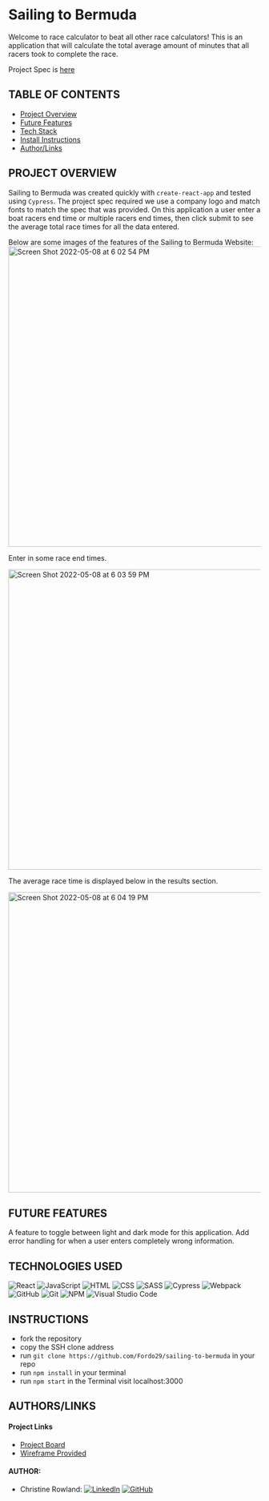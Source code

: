 # Sailing to Bermuda

Welcome to race calculator to beat all other race calculators! This is an application that will calculate the total average amount of minutes that all racers took to complete the race. 

Project Spec is [here](https://gist.github.com/mathesond2/c4c74a86645442f0e3f378d3b06a41e1)

## TABLE OF CONTENTS
- [Project Overview](#project-overview)
- [Future Features](#future-features)
- [Tech Stack](#technologies-used)
- [Install Instructions](#instructions)
- [Author/Links](#authorslinks)


## PROJECT OVERVIEW
Sailing to Bermuda was created quickly with `create-react-app` and tested using `Cypress`.  The project spec required we use a company logo and match fonts to match the spec that was provided.  On this application a user enter a boat racers end time or multiple racers end times, then click submit to see the average total race times for all the data entered.  

Below are some images of the features of the Sailing to Bermuda Website:  
 <img width="600" alt="Screen Shot 2022-05-08 at 6 02 54 PM" src="https://user-images.githubusercontent.com/90149529/167321422-039578fc-b76a-4c56-805e-58502d9e16c6.png">  
 
 
 Enter in some race end times. 

<img width="600" alt="Screen Shot 2022-05-08 at 6 03 59 PM" src="https://user-images.githubusercontent.com/90149529/167321438-67f56b68-0ce9-46c3-961a-5cf518568db5.png">


The average race time is displayed below in the results section. 

<img width="600" alt="Screen Shot 2022-05-08 at 6 04 19 PM" src="https://user-images.githubusercontent.com/90149529/167321469-32e4b4de-32ed-4e3f-80be-bcd1ad4539d1.png">

  

## FUTURE FEATURES
A feature to toggle between light and dark mode for this application. 
Add error handling for when a user enters completely wrong information. 

## TECHNOLOGIES USED 

![React](https://img.shields.io/badge/react-%2320232a.svg?style=for-the-badge&logo=react&logoColor=%2361DAFB)
![JavaScript](https://img.shields.io/badge/JavaScript-F7DF1E?style=for-the-badge&logo=javascript&logoColor=black)
![HTML](https://img.shields.io/badge/HTML5-E34F26?style=for-the-badge&logo=html5&logoColor=white)
![CSS](https://img.shields.io/badge/CSS3-1572B6?style=for-the-badge&logo=css3&logoColor=white)
![SASS](https://img.shields.io/badge/Sass-CC6699?style=for-the-badge&logo=sass&logoColor=white)
![Cypress](https://img.shields.io/badge/-cypress-%23E5E5E5?style=for-the-badge&logo=cypress&logoColor=058a5e)
![Webpack](https://img.shields.io/badge/Webpack-8DD6F9?style=for-the-badge&logo=Webpack&logoColor=white)
![GitHub](https://img.shields.io/badge/github-%23121011.svg?style=for-the-badge&logo=github&logoColor=white)
![Git](https://img.shields.io/badge/git-%23F05033.svg?style=for-the-badge&logo=git&logoColor=white)
![NPM](https://img.shields.io/badge/NPM-%23000000.svg?style=for-the-badge&logo=npm&logoColor=white)
![Visual Studio Code](https://img.shields.io/badge/Visual%20Studio%20Code-0078d7.svg?style=for-the-badge&logo=visual-studio-code&logoColor=white)

## INSTRUCTIONS
- fork the repository
- copy the SSH clone address
- run ```git clone https://github.com/Fordo29/sailing-to-bermuda``` in your repo
- run ```npm install``` in your terminal
- run ```npm start``` in the Terminal visit localhost:3000

## AUTHORS/LINKS

#### Project Links
- [Project Board](https://github.com/Fordo29/sailing-to-bermuda/projects/1)
- [Wireframe Provided](https://app.abstract.com/share/e29956ba-1198-465a-ae0b-0088002a1f4a?collectionId=cf3e1843-7447-4dc4-b0d6-09cc9ce2540b&collectionLayerId=829f28fe-2412-402e-b5e0-cc2226816497&present=true&preview=false&sha=b1723bf5f93dce126b9fe3bf38362e29f313c8fc)

#### AUTHOR:
- Christine Rowland: 
[![LinkedIn](https://img.shields.io/badge/LinkedIn-0077B5?style=for-the-badge&logo=linkedin&logoColor=white)](https://www.linkedin.com/in/christine-rowland/) [![GitHub](https://img.shields.io/badge/GitHub-100000?style=for-the-badge&logo=github&logoColor=white)](https://github.com/Fordo29)
